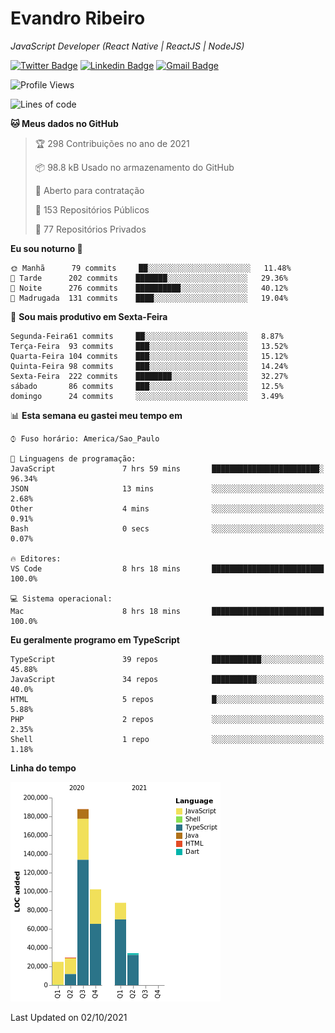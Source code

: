 # Evandro **Ribeiro**

*JavaScript Developer (React Native | ReactJS | NodeJS)*

[![Twitter Badge](https://img.shields.io/badge/-@ribeiroevandro-201B2D?style=flat-square&labelColor=201B2D&logo=twitter&logoColor=white&link=https://twitter.com/ribeiroevandro)](https://twitter.com/ribeiroevandro) 
[![Linkedin Badge](https://img.shields.io/badge/-Evandro%20Ribeiro-201B2D?style=flat-square&logo=Linkedin&logoColor=white&link=https://www.linkedin.com/in/ribeiroevandro)](https://www.linkedin.com/in/ribeiroevandro) 
[![Gmail Badge](https://img.shields.io/badge/-oi@ribeiroevandro.com.br-201B2D?style=flat-square&logo=Gmail&logoColor=white&link=mailto:oi@ribeiroevandro.com.br)](mailto:oi@ribeiroevandro.com.br)


<!--START_SECTION:waka-->
![Profile Views](http://img.shields.io/badge/Visualizac%C3%B5es%20do%20perfil-0-blue)

![Lines of code](https://img.shields.io/badge/Desde%20o%20Hello%20World%20eu%20escrevi-466053%20linhas%20de%20c%C3%B3digo-blue)

**🐱 Meus dados no GitHub** 

> 🏆 298 Contribuições no ano de 2021
 > 
> 📦 98.8 kB Usado no armazenamento do GitHub 
 > 
> 💼 Aberto para contratação
 > 
> 📜 153 Repositórios Públicos 
 > 
> 🔑 77 Repositórios Privados  
 > 
**Eu sou noturno 🦉** 

```text
🌞 Manhã      79 commits     ██░░░░░░░░░░░░░░░░░░░░░░░   11.48% 
🌆 Tarde      202 commits    ███████░░░░░░░░░░░░░░░░░░   29.36% 
🌃 Noite      276 commits    ██████████░░░░░░░░░░░░░░░   40.12% 
🌙 Madrugada  131 commits    ████░░░░░░░░░░░░░░░░░░░░░   19.04%

```
📅 **Sou mais produtivo em Sexta-Feira** 

```text
Segunda-Feira61 commits     ██░░░░░░░░░░░░░░░░░░░░░░░   8.87% 
Terça-Feira  93 commits     ███░░░░░░░░░░░░░░░░░░░░░░   13.52% 
Quarta-Feira 104 commits    ███░░░░░░░░░░░░░░░░░░░░░░   15.12% 
Quinta-Feira 98 commits     ███░░░░░░░░░░░░░░░░░░░░░░   14.24% 
Sexta-Feira  222 commits    ████████░░░░░░░░░░░░░░░░░   32.27% 
sábado       86 commits     ███░░░░░░░░░░░░░░░░░░░░░░   12.5% 
domingo      24 commits     ░░░░░░░░░░░░░░░░░░░░░░░░░   3.49%

```


📊 **Esta semana eu gastei meu tempo em** 

```text
⌚︎ Fuso horário: America/Sao_Paulo

💬 Linguagens de programação: 
JavaScript               7 hrs 59 mins       ████████████████████████░   96.34% 
JSON                     13 mins             ░░░░░░░░░░░░░░░░░░░░░░░░░   2.68% 
Other                    4 mins              ░░░░░░░░░░░░░░░░░░░░░░░░░   0.91% 
Bash                     0 secs              ░░░░░░░░░░░░░░░░░░░░░░░░░   0.07%

🔥 Editores: 
VS Code                  8 hrs 18 mins       █████████████████████████   100.0%

💻 Sistema operacional: 
Mac                      8 hrs 18 mins       █████████████████████████   100.0%

```

**Eu geralmente programo em TypeScript** 

```text
TypeScript               39 repos            ███████████░░░░░░░░░░░░░░   45.88% 
JavaScript               34 repos            ██████████░░░░░░░░░░░░░░░   40.0% 
HTML                     5 repos             █░░░░░░░░░░░░░░░░░░░░░░░░   5.88% 
PHP                      2 repos             ░░░░░░░░░░░░░░░░░░░░░░░░░   2.35% 
Shell                    1 repo              ░░░░░░░░░░░░░░░░░░░░░░░░░   1.18%

```


**Linha do tempo**

![Chart not found](https://raw.githubusercontent.com/ribeiroevandro/ribeiroevandro/master/charts/bar_graph.png) 


 Last Updated on 02/10/2021
<!--END_SECTION:waka-->
